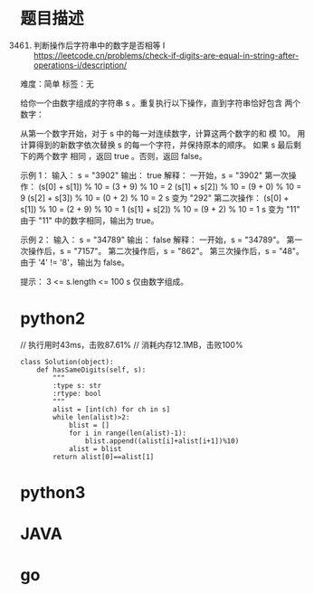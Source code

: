 # 题目描述

3461. 判断操作后字符串中的数字是否相等 I  
https://leetcode.cn/problems/check-if-digits-are-equal-in-string-after-operations-i/description/  

难度：简单
标签：无

给你一个由数字组成的字符串 s 。重复执行以下操作，直到字符串恰好包含 两个 数字：

从第一个数字开始，对于 s 中的每一对连续数字，计算这两个数字的和 模 10。
用计算得到的新数字依次替换 s 的每一个字符，并保持原本的顺序。
如果 s 最后剩下的两个数字 相同 ，返回 true 。否则，返回 false。

示例 1：
输入： s = "3902"
输出： true
解释：
一开始，s = "3902"
第一次操作：
    (s[0] + s[1]) % 10 = (3 + 9) % 10 = 2
    (s[1] + s[2]) % 10 = (9 + 0) % 10 = 9
    (s[2] + s[3]) % 10 = (0 + 2) % 10 = 2
    s 变为 "292"
第二次操作：
    (s[0] + s[1]) % 10 = (2 + 9) % 10 = 1
    (s[1] + s[2]) % 10 = (9 + 2) % 10 = 1
    s 变为 "11"
由于 "11" 中的数字相同，输出为 true。

示例 2：
输入： s = "34789"
输出： false
解释：
一开始，s = "34789"。
第一次操作后，s = "7157"。
第二次操作后，s = "862"。
第三次操作后，s = "48"。
由于 '4' != '8'，输出为 false。

提示：
3 <= s.length <= 100
s 仅由数字组成。

# python2

// 执行用时43ms，击败87.61%
// 消耗内存12.1MB，击败100%
```
class Solution(object):
    def hasSameDigits(self, s):
        """
        :type s: str
        :rtype: bool
        """
        alist = [int(ch) for ch in s]
        while len(alist)>2:
            blist = []
            for i in range(len(alist)-1):
                blist.append((alist[i]+alist[i+1])%10)
            alist = blist
        return alist[0]==alist[1]
```

# python3 

# JAVA

# go
